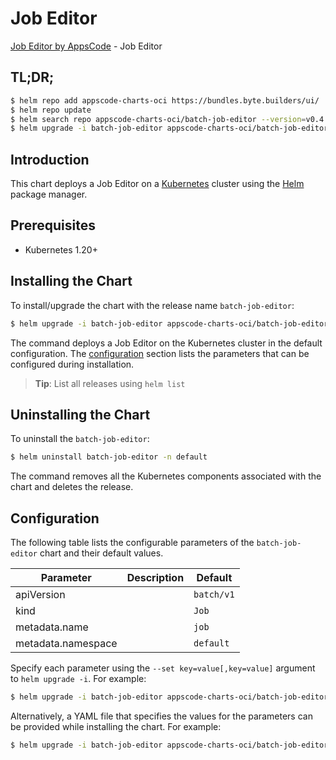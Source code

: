 # Job Editor

[Job Editor by AppsCode](https://byte.builders) - Job Editor

## TL;DR;

```bash
$ helm repo add appscode-charts-oci https://bundles.byte.builders/ui/
$ helm repo update
$ helm search repo appscode-charts-oci/batch-job-editor --version=v0.4.20
$ helm upgrade -i batch-job-editor appscode-charts-oci/batch-job-editor -n default --create-namespace --version=v0.4.20
```

## Introduction

This chart deploys a Job Editor on a [Kubernetes](http://kubernetes.io) cluster using the [Helm](https://helm.sh) package manager.

## Prerequisites

- Kubernetes 1.20+

## Installing the Chart

To install/upgrade the chart with the release name `batch-job-editor`:

```bash
$ helm upgrade -i batch-job-editor appscode-charts-oci/batch-job-editor -n default --create-namespace --version=v0.4.20
```

The command deploys a Job Editor on the Kubernetes cluster in the default configuration. The [configuration](#configuration) section lists the parameters that can be configured during installation.

> **Tip**: List all releases using `helm list`

## Uninstalling the Chart

To uninstall the `batch-job-editor`:

```bash
$ helm uninstall batch-job-editor -n default
```

The command removes all the Kubernetes components associated with the chart and deletes the release.

## Configuration

The following table lists the configurable parameters of the `batch-job-editor` chart and their default values.

|     Parameter      | Description |        Default        |
|--------------------|-------------|-----------------------|
| apiVersion         |             | <code>batch/v1</code> |
| kind               |             | <code>Job</code>      |
| metadata.name      |             | <code>job</code>      |
| metadata.namespace |             | <code>default</code>  |


Specify each parameter using the `--set key=value[,key=value]` argument to `helm upgrade -i`. For example:

```bash
$ helm upgrade -i batch-job-editor appscode-charts-oci/batch-job-editor -n default --create-namespace --version=v0.4.20 --set apiVersion=batch/v1
```

Alternatively, a YAML file that specifies the values for the parameters can be provided while
installing the chart. For example:

```bash
$ helm upgrade -i batch-job-editor appscode-charts-oci/batch-job-editor -n default --create-namespace --version=v0.4.20 --values values.yaml
```
